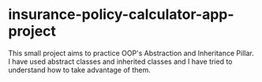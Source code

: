 # insurance-policy-calculator-app-project
This small project aims to practice OOP's Abstraction and Inheritance Pillar. I have used abstract classes and inherited classes and I have tried to understand how to take advantage of them. 
